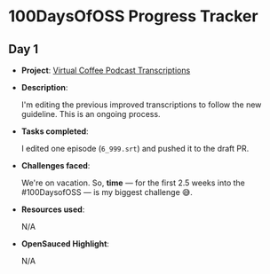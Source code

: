 # 100DaysOfOSS Progress Tracker

## Day 1

- **Project**: [Virtual Coffee Podcast Transcriptions](https://github.com/Virtual-Coffee/podcast-transcripts/pull/106)
- **Description**:

  I'm editing the previous improved transcriptions to follow the new guideline. This is an ongoing process.
- **Tasks completed**:

  I edited one episode (`6_999.srt`) and pushed it to the draft PR. 
- **Challenges faced**:

  We're on vacation. So, **time** — for the first 2.5 weeks into the #100DaysofOSS — is my biggest challenge 😅.
- **Resources used**:

  N/A
- **OpenSauced Highlight**:

  N/A
